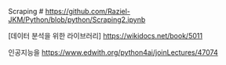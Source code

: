 Scraping # <https://github.com/Raziel-JKM/Python/blob/python/Scraping2.ipynb>

[데이터 분석을 위한 라이브러리]
https://wikidocs.net/book/5011

인공지능을 
https://www.edwith.org/python4ai/joinLectures/47074
